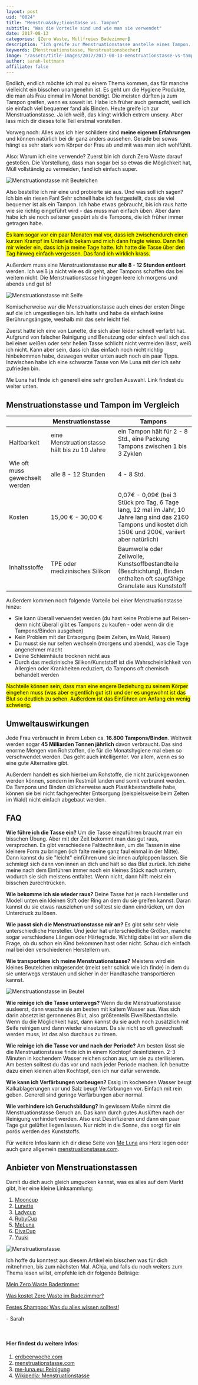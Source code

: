 ```yaml
---
layout: post
uid: "0024"
title: "Menstrua&shy;tionstasse vs. Tampon"
subtitle: "Was die Vorteile sind und wie man sie verwendet"
date: 2017-08-13
categories: [Zero Waste, Müllfreies Badezimmer]
description: "Ich greife zur Menstruationstasse anstelle eines Tampon. Sie ist ökologischer, spart Geld, ist genauso bequem und muss seltener gewechselt werden."
keywords: [Menstruationstasse, Menstruationsbecher]
image: "/assets/title-images/2017/2017-08-13-menstruationstasse-vs-tampon.jpg"
author: sarah-lettmann
affiliate: false
---
```

Endlich, endlich möchte ich mal zu einem Thema kommen, das für manche vielleicht ein bisschen unangenehm ist. Es geht um die Hygiene Produkte, die man als Frau einmal im Monat benötigt. Die meisten dürften ja zum Tampon greifen, wenn es soweit ist. Habe ich früher auch gemacht, weil ich sie einfach viel bequemer fand als Binden. Heute greife ich zur Menstruationstasse. Ja ich weiß, das klingt wirklich extrem unsexy. Aber lass mich dir dieses tolle Teil erstmal vorstellen.

Vorweg noch: Alles was ich hier schildere sind **meine eigenen Erfahrungen** und können natürlich bei dir ganz anders aussehen. Gerade bei sowas hängt es sehr stark vom Körper der Frau ab und mit was man sich wohlfühlt.

Also: Warum ich eine verwende? Zuerst bin ich durch Zero Waste darauf gestoßen. Die Vorstellung, dass man sogar bei so etwas die Möglichkeit hat, Müll vollständig zu vermeiden, fand ich einfach super.

![Menstruationstasse mit Beutelchen](/assets/inpost-images/2017/2017-08-13-menstruationstasse-auf-beutel.jpg "© {{ site.title }}")

Also bestellte ich mir eine und probierte sie aus. Und was soll ich sagen? Ich bin ein riesen Fan! Sehr schnell habe ich festgestellt, dass sie viel bequemer ist als ein Tampon. Ich habe etwas gebraucht, bis ich raus hatte wie sie richtig eingeführt wird - das muss man einfach üben. Aber dann habe ich sie noch seltener gespürt als die Tampons, die ich früher immer getragen habe.

<mark>Es kam sogar vor ein paar Monaten mal vor, dass ich zwischendurch einen kurzen Krampf im Unterleib bekam und mich dann fragte wieso. Dann fiel mir wieder ein, dass ich ja meine Tage hatte. Ich hatte die Tasse über den Tag hinweg einfach vergessen. Das fand ich wirklich krass.</mark>

Außerdem muss eine Menstruationstasse **nur alle 8 - 12 Stunden entleert** werden. Ich weiß ja nicht wie es dir geht, aber Tampons schaffen das bei weitem nicht. Die Menstruationstasse hingegen leere ich morgens und abends und gut is!

![Menstruationstasse mit Seife](/assets/inpost-images/2017/2017-08-13-menstruationstasse-mit-seife.jpg "© {{ site.title }}")

Komischerweise war die Menstruationstasse auch eines der ersten Dinge auf die ich umgestiegen bin. Ich hatte und habe da einfach keine Berührungsängste, weshalb mir das sehr leicht fiel.

Zuerst hatte ich eine von Lunette, die sich aber leider schnell verfärbt hat. Aufgrund von falscher Reinigung und Benutzung oder einfach weil sich das bei einer weißen oder sehr hellen Tasse schlicht nicht vermeiden lässt, weiß ich nicht. Kann aber sein, dass ich das einfach noch nicht richtig hinbekommen habe, deswegen weiter unten auch noch ein paar Tipps. Inzwischen habe ich eine schwarze Tasse von Me Luna mit der ich sehr zufrieden bin.

Me Luna hat finde ich generell eine sehr großen Auswahl. Link findest du weiter unten.

## Menstrua&shy;tionstasse und Tampon im Vergleich
<div class="table">
  <table>
    <thead>
      <tr>
        <th></th>
        <th>Menstruationstasse</th>
        <th>Tampons</th>
      </tr>
    </thead>
    <tbody>
      <tr>
        <td>
          Haltbarkeit
        </td>
        <td>
          eine Menstruationstasse hält bis zu 10 Jahre
        </td>
        <td>
          ein Tampon hält für 2 - 8 Std., eine Packung Tampons zwischen 1 bis 3 Zyklen
        </td>
      </tr>
      <tr>
        <td>
          Wie oft muss gewechselt werden
        </td>
        <td>
          alle 8 - 12 Stunden
        </td>
        <td>
          4 - 8 Std.
        </td>
      </tr>
      <tr>
        <td>
          Kosten
        </td>
        <td>
          15,00 € - 30,00 €
        </td>
        <td>
          0,07€ - 0,09€ (bei 3 Stück pro Tag, 6 Tage lang, 12 mal im Jahr, 10 Jahre lang sind das 2160 Tampons und kostet dich 150€ und 200€, variiert aber natürlich)
        </td>
      </tr>
      <tr>
        <td>
          Inhaltsstoffe
        </td>
        <td>
          TPE oder medizinisches Silikon
        </td>
        <td>
          Baumwolle oder Zellwolle, Kunstsoffbestandteile (Beschichtung), Binden enthalten oft saugfähige Granulate aus Kunststoff
        </td>
      </tr>
    </tbody>
  </table>
</div>

Außerdem kommen noch folgende Vorteile bei einer Menstruationstasse hinzu:

  * Sie kann überall verwendet werden (du hast keine Probleme auf Reisen- denn nicht überall gibt es Tampons zu kaufen - oder wenn dir die Tampons/Binden ausgehen)
  * Kein Problem mit der Entsorgung (beim Zelten, im Wald, Reisen)
  * Du musst sie nur selten wechseln (morgens und abends), was die Tage angenehmer macht
  * Deine Schleimhäute trocknen nicht aus
  * Durch das medizinische Silikon/Kunststoff ist die Wahrscheinlichkeit von Allergien oder Krankheiten reduziert, da Tampons oft chemisch behandelt werden

<mark>Nachteile können sein, dass man eine engere Beziehung zu seinem Körper eingehen muss (was aber eigentlich gut ist) und der es ungewohnt ist das Blut so deutlich zu sehen. Außerdem ist das Einführen am Anfang ein wenig schwierig.</mark>

## Umwelt&shy;auswirkungen
Jede Frau verbraucht in ihrem Leben ca. **16.800 Tampons/Binden**. Weltweit werden sogar **45 Milliarden Tonnen jährlich** davon verbraucht. Das sind enorme Mengen von Rohstoffen, die für die Monatshygiene mal eben so verschwendet werden. Das geht auch intelligenter. Vor allem, wenn es so eine gute Alternative gibt.

Außerdem handelt es sich hierbei um Rohstoffe, die nicht zurückgewonnen werden können, sondern im Restmüll landen und somit verbrannt werden. Da Tampons und Binden üblicherweise auch Plastikbestandteile habe, können sie bei nicht fachgerechter Entsorgung (beispielsweise beim Zelten im Wald) nicht einfach abgebaut werden.

## FAQ
**Wie führe ich die Tasse ein?**
Um die Tasse einzuführen braucht man ein bisschen Übung. Aber mit der Zeit bekommt man das gut raus, versprochen. Es gibt verschiedene Falttechniken, um die Tassen in eine kleinere Form zu bringen (ich falte meine ganz faul einmal in der Mitte). Dann kannst du sie "leicht" einführen und sie innen aufploppen lassen. Sie schmiegt sich dann von innen an dich und hält so das Blut zurück. Ich ziehe meine nach dem Einführen immer noch ein kleines Stück nach untern, wodurch sie sich meistens entfaltet. Wenn nicht, dann hilft meist ein bisschen zurechtrücken.

**Wie bekomme ich sie wieder raus?**
Deine Tasse hat je nach Hersteller und Modell unten ein kleinen Stift oder Ring an dem du sie greifen kannst. Daran kannst du sie etwas rausziehen und solltest sie dann eindrücken, um den Unterdruck zu lösen.

**Wie passt sich die Menstruationstasse mir an?**
Es gibt sehr sehr viele unterschiedliche Hersteller. Und jeder hat unterschiedliche Größen, manche sogar verschiedene Längen oder Härtegrade. Wichtig dabei ist vor allem die Frage, ob du schon ein Kind bekommen hast oder nicht. Schau dich einfach mal bei den verschiedenen Herstellern um.

**Wie transportiere ich meine Menstruationstasse?**
Meistens wird ein kleines Beutelchen mitgesendet (meist sehr schick wie ich finde) in dem du sie unterwegs verstauen und sicher in der Handtasche transportieren kannst.

![Menstruationstasse im Beutel](/assets/inpost-images/2017/2017-08-13-menstruationstasse-in-beutel.jpg "© {{ site.title }}")

**Wie reinige ich die Tasse unterwegs?**
Wenn du die Menstruationstasse ausleerst, dann wasche sie am besten mit kaltem Wasser aus. Was sich darin absetzt ist geronnenes Blut, also größtenteils Eiweißbestandteile. Wenn du die Möglichkeit hast, dann kannst du sie auch noch zusätzlich mit Seife reinigen und dann wieder einsetzen. Da sie nicht so oft gewechselt werden muss, ist das also durchaus zu timen.

**Wie reinige ich die Tasse vor und nach der Periode?**
Am besten lässt sie die Menstruationstasse finde ich in einem Kochtopf desinfizieren. 2-3 Minuten in kochendem Wasser reichen schon aus, um sie zu sterilisieren. Am besten solltest du das vor und nach jeder Periode machen. Ich benutze dazu einen kleinen alten Kochtopf, den ich nur dafür verwende.

**Wie kann ich Verfärbungen vorbeugen?**
Essig im kochenden Wasser beugt Kalkablagerungen vor und Salz beugt Verfärbungen vor. Einfach mit rein geben. Generell sind geringe Verfärbungen aber normal.

**Wie verhindere ich Geruchsbildung?**
In gewissem Maße nimmt die Menstruationstasse Geruch an. Das kann durch gutes Auslüften nach der Reinigung verhindert werden. Also erst Desinfizieren und dann ein paar Tage gut gelüftet liegen lassen. Nur nicht in die Sonne, das sorgt für ein porös werden des Kunststoffs.

Für weitere Infos kann ich dir diese Seite von [Me Luna](http://www.me-luna.eu/MeLuna-Informationsseiten/MeLuna-Reinigung) ans Herz legen oder auch ganz allgemein [menstruationstasse.com](http://www.menstruationstasse.com/).

## Anbieter von Menstrua&shy;tionstassen
Damit du dich auch gleich umgucken kannst, was es alles auf dem Markt gibt, hier eine kleine Linksammlung:

1. [Mooncup](http://www.monomeer.de/index.php?page=product_details&category=41&artnr=159&product=mooncup+Menstruationskappe+Gre+A)
2. [Lunette](https://www.lunette.com/de/)
3. [Ladycup](http://www.ladycup.de/)
4. [RubyCup](http://www.ruby-cup.com/de/)
5. [MeLuna](http://www.me-luna.eu/)
6. [DivaCup](http://divacup.com/de/)
7. [Yuuki](http://www.menstruationstasse.de/)

![Menstruationstasse](/assets/inpost-images/2017/2017-08-13-menstruationstass.jpg "© {{ site.title }}")

Ich hoffe du konntest aus diesem Artikel ein bisschen was für dich mitnehmen, bis zum nächsten Mal. AChja, und falls du noch weiters zum Thema lesen willst, empfehle ich dir folgende Beiträge:

[Mein Zero Waste Badezimmer](/blog/mein-zero-waste-badezimmer/)

[Was kostet Zero Waste im Badezimmer?](/blog/was-kostet-zero-waste-im-badezimmer/)

[Festes Shampoo: Was du alles wissen solltest!](/blog/festes-shampoo-was-du-alles-wissen-solltest/)

\- Sarah

&nbsp;

#### Hier findest du weitere Infos:
1. [erdbeerwoche.com](http://www.erdbeerwoche.com)
2. [menstruationstasse.com](http://www.menstruationstasse.com/)
3. [me-luna.eu: Reinigung](http://www.me-luna.eu/MeLuna-Informationsseiten/MeLuna-Reinigung)
4. [Wikipedia: Menstruationstasse](https://de.wikipedia.org/wiki/Menstruationstasse)
